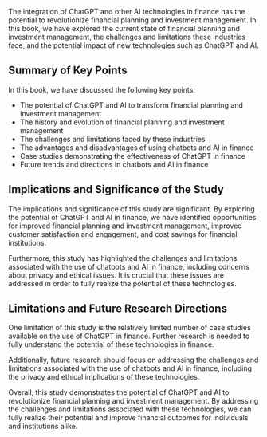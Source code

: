 
The integration of ChatGPT and other AI technologies in finance has the potential to revolutionize financial planning and investment management. In this book, we have explored the current state of financial planning and investment management, the challenges and limitations these industries face, and the potential impact of new technologies such as ChatGPT and AI.

Summary of Key Points
---------------------

In this book, we have discussed the following key points:

* The potential of ChatGPT and AI to transform financial planning and investment management
* The history and evolution of financial planning and investment management
* The challenges and limitations faced by these industries
* The advantages and disadvantages of using chatbots and AI in finance
* Case studies demonstrating the effectiveness of ChatGPT in finance
* Future trends and directions in chatbots and AI in finance

Implications and Significance of the Study
------------------------------------------

The implications and significance of this study are significant. By exploring the potential of ChatGPT and AI in finance, we have identified opportunities for improved financial planning and investment management, improved customer satisfaction and engagement, and cost savings for financial institutions.

Furthermore, this study has highlighted the challenges and limitations associated with the use of chatbots and AI in finance, including concerns about privacy and ethical issues. It is crucial that these issues are addressed in order to fully realize the potential of these technologies.

Limitations and Future Research Directions
------------------------------------------

One limitation of this study is the relatively limited number of case studies available on the use of ChatGPT in finance. Further research is needed to fully understand the potential of these technologies in finance.

Additionally, future research should focus on addressing the challenges and limitations associated with the use of chatbots and AI in finance, including the privacy and ethical implications of these technologies.

Overall, this study demonstrates the potential of ChatGPT and AI to revolutionize financial planning and investment management. By addressing the challenges and limitations associated with these technologies, we can fully realize their potential and improve financial outcomes for individuals and institutions alike.
